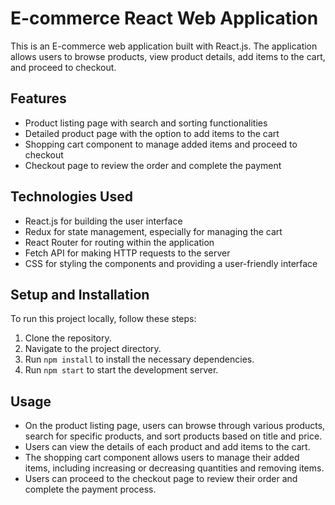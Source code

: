 # E-commerce React Web Application

This is an E-commerce web application built with React.js. The application allows users to browse products, view product details, add items to the cart, and proceed to checkout.

## Features

- Product listing page with search and sorting functionalities
- Detailed product page with the option to add items to the cart
- Shopping cart component to manage added items and proceed to checkout
- Checkout page to review the order and complete the payment

## Technologies Used

- React.js for building the user interface
- Redux for state management, especially for managing the cart
- React Router for routing within the application
- Fetch API for making HTTP requests to the server
- CSS for styling the components and providing a user-friendly interface

## Setup and Installation

To run this project locally, follow these steps:

1. Clone the repository.
2. Navigate to the project directory.
3. Run `npm install` to install the necessary dependencies.
4. Run `npm start` to start the development server.



## Usage

- On the product listing page, users can browse through various products, search for specific products, and sort products based on title and price.
- Users can view the details of each product and add items to the cart.
- The shopping cart component allows users to manage their added items, including increasing or decreasing quantities and removing items.
- Users can proceed to the checkout page to review their order and complete the payment process.



